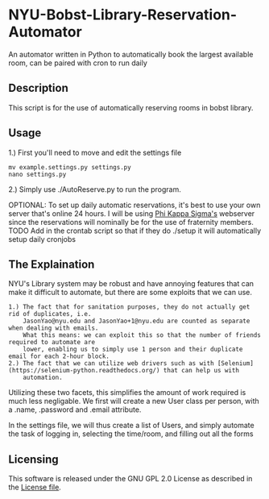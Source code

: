 # NYU-Bobst-Library-Reservation-Automator
An automator written in Python to automatically book the largest available room, can be paired with cron to run daily

## Description
This script is for the use of automatically reserving rooms in bobst library.

## Usage

1.) First you'll need to move and edit the settings file

```
mv example.settings.py settings.py
nano settings.py
```

2.) Simply use ./AutoReserve.py to run the program.

OPTIONAL:
To set up daily automatic reservations, it's best to use your own server that's online 24 hours. I will be using [Phi Kappa Sigma's](https://skullhouse.nyc)
webserver since the reservations will nominally be for the use of fraternity members.
    TODO Add in the crontab script so that if they do ./setup it will automatically setup daily cronjobs


## The Explaination
NYU's Library system may be robust and have annoying features that can make it difficult to automate,
but there are some exploits that we can use.

    1.) The fact that for sanitation purposes, they do not actually get rid of duplicates, i.e.
        JasonYao@nyu.edu and JasonYao+1@nyu.edu are counted as separate when dealing with emails.
        What this means: we can exploit this so that the number of friends required to automate are
        lower, enabling us to simply use 1 person and their duplicate email for each 2-hour block.
    2.) The fact that we can utilize web drivers such as with [Selenium](https://selenium-python.readthedocs.org/) that can help us with
        automation.

Utilizing these two facets, this simplifies the amount of work required is much less negligable. We first will create a new User class per person,
with a .name, .password and .email attribute.

In the settings file, we will thus create a list of Users, and simply automate the task of logging in, selecting the time/room, and filling out all the forms

## Licensing
This software is released under the GNU GPL 2.0 License as described in the [License file](LICENSE).
